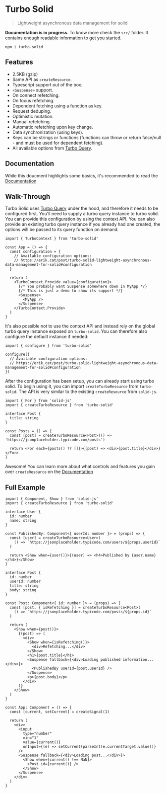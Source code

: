 # Turbo Solid

> Lightweight asynchronous data management for solid

**Documentation is in progress**. To know more check the `src/` folder. It contains enough readable information to get you started.

```
npm i turbo-solid
```

## Features

- 2.5KB (gzip)
- Same API as `createResource`.
- Typescript support out of the box.
- `<Suspense>` support.
- On connect refetching.
- On focus refetching.
- Dependent fetching using a function as key.
- Request deduping.
- Optimistic mutation.
- Manual refetching.
- Automatic refetching upon key change.
- Data synchronization (using keys).
- Keys can be strings or functions (functions can throw or return false/null - and must be used for dependent fetching).
- All available options from [Turbo Query](https://github.com/StudioLambda/TurboQuery).

## Documentation

While this doucment highlights some basics, it's recommended to read the [Documentation](https://erik.cat/post/turbo-solid-lightweight-asynchronous-data-management-for-solid)

## Walk-Through

Turbo Solid uses [Turbo Query](https://github.com/StudioLambda/TurboQuery) under the hood,
and therefore it needs to be configured first. You'll need to supply a turbo query instance
to turbo solid. You can provide this configuration by using the context API. You can also
provide an existing turbo query instance if you already had one created, the options will be
passed to its query function on demand.

```tsx
import { TurboContext } from 'turbo-solid'

const App = () => {
  const configuration = {
    // Available configuration options:
    // https://erik.cat/post/turbo-solid-lightweight-asynchronous-data-management-for-solid#configuration
  }

  return (
    <TurboContext.Provide value={configuration}>
      {/* You probably want Suspense somewhere down in MyApp */}
      {/* This is just a demo to show its support */}
      <Suspense>
        <MyApp />
      </Suspense>
    </TurboContext.Provide>
  )
}
```

It's also possible not to use the context API and instead rely on the global turbo query instance
exposed on `turbo-solid`. You can therefore also configure the default instance if needed:

```tsx
import { configure } from 'turbo-solid'

configure({
  // Available configuration options:
  // https://erik.cat/post/turbo-solid-lightweight-asynchronous-data-management-for-solid#configuration
})
```

After the configuration has been setup, you can already start using turbo solid. To begin using it,
you can import `createTurboResource` from `turbo-solid`. The API is very similar to the existing
`createResource` from `solid-js`.

```tsx
import { For } from 'solid-js'
import { createTurboResource } from 'turbo-solid'

interface Post {
  title: string
}

const Posts = () => {
  const [post] = createTurboResource<Post>(() => 'https://jsonplaceholder.typicode.com/posts')

  return <For each={posts() ?? []}>{(post) => <div>{post.title}</div>}</For>
}
```

Awesome! You can learn more about what controls and features you gain over `createResource` on the [Documentation](https://erik.cat/post/turbo-solid-lightweight-asynchronous-data-management-for-solid)

## Full Example

```tsx
import { Component, Show } from 'solid-js'
import { createTurboResource } from 'turbo-solid'

interface User {
  id: number
  name: string
}

const PublishedBy: Component<{ userId: number }> = (props) => {
  const [user] = createTurboResource<User>(
    () => `https://jsonplaceholder.typicode.com/users/${props.userId}`
  )

  return <Show when={user()}>{(user) => <h4>Published by {user.name}</h4>}</Show>
}

interface Post {
  id: number
  userId: number
  title: string
  body: string
}

const Post: Component<{ id: number }> = (props) => {
  const [post, { isRefetching }] = createTurboResource<Post>(
    () => `https://jsonplaceholder.typicode.com/posts/${props.id}`
  )

  return (
    <Show when={post()}>
      {(post) => (
        <div>
          <Show when={isRefetching()}>
            <div>Refetching...</div>
          </Show>
          <h1>{post.title}</h1>
          <Suspense fallback={<div>Loading published information...</div>}>
            <PublishedBy userId={post.userId} />
          </Suspense>
          <p>{post.body}</p>
        </div>
      )}
    </Show>
  )
}

const App: Component = () => {
  const [current, setCurrent] = createSignal(1)

  return (
    <div>
      <input
        type="number"
        min="1"
        value={current()}
        onInput={(e) => setCurrent(parseInt(e.currentTarget.value))}
      />
      <Suspense fallback={<div>Loading post...</div>}>
        <Show when={current() !== NaN}>
          <Post id={current()} />
        </Show>
      </Suspense>
    </div>
  )
}
```
